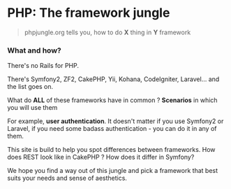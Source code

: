 PHP: The framework jungle
=========================

> phpjungle.org tells you, how to do **X** thing in **Y** framework 
### What and how? ###

There's no Rails for PHP. 

There's Symfony2, ZF2, CakePHP, Yii, Kohana, CodeIgniter, Laravel... and the list goes on. 

What do <strong>ALL</strong> of these frameworks have in common ? <b>Scenarios</b> in which you will use them

For example, <b>user authentication</b>. It doesn't matter if you use Symfony2 or Laravel, if you need some 
badass authentication - you can do it in any of them.

This site is build to help you spot differences between frameworks.
How does REST look like in CakePHP ? How does it differ in  Symfony? 

We hope you find a way out of this jungle and pick a framework that best suits your needs and sense of aesthetics.

